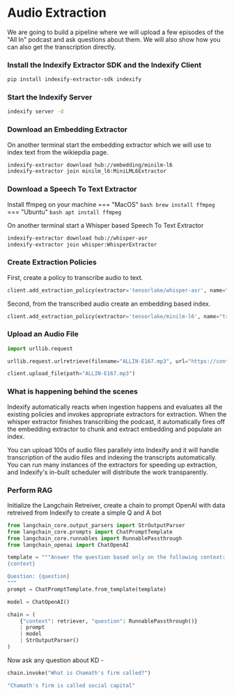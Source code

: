 # Audio Extraction

We are going to build a pipeline where we will upload a few episodes of the "All In" podcast and ask questions about them. We will also show how you can also get the transcription directly.

### Install the Indexify Extractor SDK and the Indexify Client
```bash
pip install indexify-extractor-sdk indexify
```

### Start the Indexify Server
```bash
indexify server -d
```

### Download an Embedding Extractor
On another terminal start the embedding extractor which we will use to index text from the wikiepdia page.
```bash
indexify-extractor download hub://embedding/minilm-l6
indexify-extractor join minilm_l6:MiniLML6Extractor
```

### Download a Speech To Text Extractor
Install ffmpeg on your machine 
=== "MacOS"
    ```bash
    brew install ffmpeg
    ```
=== "Ubuntu"
    ```bash
    apt install ffmpeg
    ```

On another terminal start a Whisper based Speech To Text Extractor
```bash
indexify-extractor download hub://whisper-asr
indexify-extractor join whisper:WhisperExtractor
```

### Create Extraction Policies
First, create a policy to transcribe audio to text.
```python
client.add_extraction_policy(extractor='tensorlake/whisper-asr', name="audio-transcription")
```

Second, from the transcribed audio create an embedding based index.
```python
client.add_extraction_policy(extractor='tensorlake/minilm-l6', name="transcription-embedding", content_source="audio-transcription")
```

### Upload an Audio File
```python
import urllib.request

urllib.request.urlretrieve(filename="ALLIN-E167.mp3", url="https://content.libsyn.com/p/5/d/f/5df17f8350f43745/ALLIN-E167.mp3?c_id=168165938&cs_id=168165938&destination_id=1928300&response-content-type=audio%2Fmpeg&Expires=1708741176&Signature=P6FSLybeGf4~lPTP5n1w0rVSYsSW7hraj0AqMd6DcMHAwNKGc2h7Zpka2rD0mXDB4VovIPPS1WgpUl30~cMv9eICU6NZGeypWAh9I~vRSB7siFoZwfl~~RbXME-ovRGXu2kSsQdSlx4pynuECYsnu03YvNdBTGEvxROfGXOWd6jrTYL5tVrPDrJYDpDnP~LwrrLfzBT7~CD~s1vvKnPBzrAKFA-KiZ~40GvuLAFOHl77JPk5u5tPk1mO~jTwEKiOmjBwPWkpf359gGys4ozaOBKoeYZeWEOlJDfHT8OHXvLZUjAdqzx95WellT8hWRs85irqZ4uTaWYwbkhT2QHN3A__&Key-Pair-Id=K1YS7LZGUP96OI")
```

```python
client.upload_file(path="ALLIN-E167.mp3")
```

### What is happening behind the scenes
Indexify automatically reacts when ingestion happens and evaluates all the existing policies and invokes appropriate extractors for extraction. When the whisper extractor finishes transcribing the podcast, it automatically fires off the embedding extractor to chunk and extract embedding and populate an index. 

You can upload 100s of audio files parallely into Indexify and it will handle transcription of the audio files and indexing the transcripts automatically. You can run many instances of the extractors for speeding up extraction, and Indexify's in-built scheduler will distribute the work transparently. 

### Perform RAG

Initialize the Langchain Retreiver, create a chain to prompt OpenAI with data retreived from Indexify to create a simple Q and A bot
```python
from langchain_core.output_parsers import StrOutputParser
from langchain_core.prompts import ChatPromptTemplate
from langchain_core.runnables import RunnablePassthrough
from langchain_openai import ChatOpenAI
```

```python
template = """Answer the question based only on the following context:
{context}

Question: {question}
"""
prompt = ChatPromptTemplate.from_template(template)

model = ChatOpenAI()

chain = (
    {"context": retriever, "question": RunnablePassthrough()}
    | prompt
    | model
    | StrOutputParser()
)
```
Now ask any question about KD -
```python
chain.invoke("What is Chamath's firm called?")
```

```bash
"Chamath's firm is called social capital"
```


